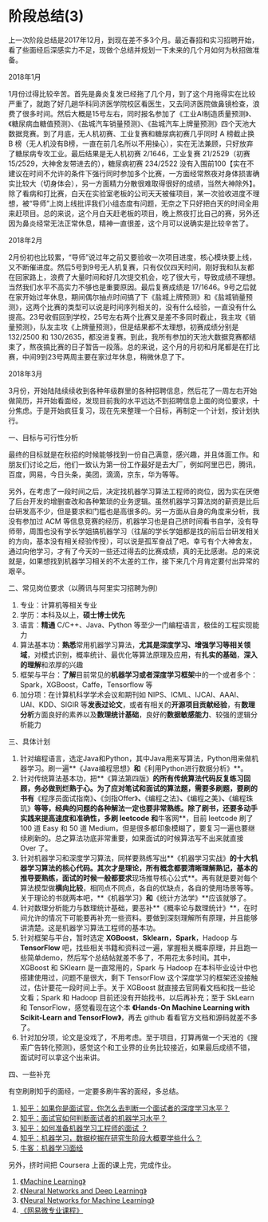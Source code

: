 # 阶段总结(3)


上一次阶段总结是2017年12月，到现在差不多3个月。最近春招和实习招聘开始，看了些面经后深感实力不足，现做个总结并规划一下未来的几个月如何为秋招做准备。

2018年1月

1月份过得比较辛苦。首先是鼻炎复发已经拖了几个月，到了这个月拖得实在比较严重了，就跑了好几趟华科同济医学院校区看医生，又去同济医院做鼻镜检查，浪费了很多时间。然后大概是15号左右，同时报名参加了《工业AI制造质量预测》、《糖尿病血糖值预测》、《盐城汽车销量预测》、《盐城汽车上牌量预测》四个天池大数据竞赛。到了月底，无人机初赛、工业复赛和糖尿病初赛几乎同时 A 榜截止换 B 榜（无人机没有B榜，一直在前几名所以不用操心），实在无法兼顾，只好放弃了糖尿病专攻工业。最后结果是无人机初赛 2/1646，工业复赛 21/2529（初赛 15/2529，大神舍友带进去的），糖尿病初赛 234/2522 没有入围前100【实在不建议在时间不允许的条件下强行同时参加多个比赛，一方面经常熬夜对身体损害确实比较大（切身体会），另一方面精力分散很难取得很好的成绩，当然大神除外】。除了看病和打比赛，白天在实验室老板的公司天天被催项目，某一次验收进度不理想，被“导师”上岗上线批评我们小组态度有问题，无奈之下只好把白天的时间全用来赶项目。总的来说，这个月白天赶老板的项目，晚上熬夜打比自己的赛，另外还因为鼻炎经常无法正常休息，精神一直很差，这个月可以说确实是比较辛苦了。

2018年2月

2月份初也比较累，“导师”说过年之前又要验收一次项目进度，核心模块要上线，又不断催进度。然后5号到9号无人机复赛，只有仅仅四天时间，刚好我和队友都在回家路上，浪费了大量时间和好几次提交机会，吃了很大亏，导致成绩不理想。当然我们水平不高实力不够也是重要原因。最后复赛成绩是 17/1646。9号之后就在家开始过年休息，期间偶尔抽点时间搞了下《盐城上牌预测》和《盐城销量预测》，这两个比赛的类型可以说是时间序列相关的，没有什么经验，一直没有什么提高。23号收假回到学校，25号左右两个比赛又是差不多同时截止，我主攻《销量预测》，队友主攻《上牌量预测》，但是结果都不太理想，初赛成绩分别是 132/2500 和 130/2635，都没进复赛。到此，我所有参加的天池大数据竞赛都结束了，熬夜搞比赛的日子暂告一段落。总的来说，这个月的月初和月尾都是在打比赛，中间9到23号两周主要在家过年休息，稍微休息了下。

2018年3月

3月份，开始陆陆续续收到各种年级群里的各种招聘信息，然后花了一周左右开始做简历，并开始看面经，发现目前我的水平远达不到招聘信息上面的岗位要求，十分焦虑。于是开始疯狂复习，现在先来整理一个目标，再制定一个计划，按计划执行。

一、目标与可行性分析

最终的目标就是在秋招的时候能够找到一份自己满意，感兴趣，并且体面工作。和朋友们讨论之后，他们一致认为第一份工作最好是去大厂，例如阿里巴巴，腾讯，百度，网易，今日头条，美团，滴滴，京东，华为等等。

另外，在考虑了一段时间之后，决定找机器学习算法工程师的岗位，因为实在厌倦了后台开发的增删查改和各种繁琐的业务逻辑。虽然机器学习算法岗的薪资是比后台研发高不少，但是要求和门槛也是高很多的。另一方面从自身的角度来分析，我没有参加过 ACM 等信息竞赛的经历，机器学习也是自己挤时间看书自学，没有导师带，周围也没有学长学姐搞机器学习（往届的学长学姐都是找的前后台研发相关的方向，基本没有相关经验传授），可以说是孤军奋战了吧。幸亏有个大神舍友，通过向他学习，才有了今天的一些还过得去的比赛成绩，真的无比感谢。总的来说就是，如果想找到机器学习相关的不太差的工作，接下来几个月肯定要付出异常的艰辛。

二、常见岗位要求（以腾讯与阿里实习招聘为例）

 1. 专业：计算机等相关专业
 2. 学历：本科及以上，**硕士博士优先**
 3. 语言：**精通** C/C++、Java、Python 等至少一门编程语言，极佳的工程实现能力
 4. 算法基本功：**熟悉**常用机器学习算法，**尤其是深度学习、增强学习等相关领域**，对模式识别，概率统计、最优化等算法原理及应用，有**扎实的基础**，**深入的理解**和浓厚的兴趣
 5. 框架与平台：**了解**目前常见的**机器学习或者深度学习框架**中的一个或者多个：Spark，XGBoost，Caffe，Tensorflow 等
 6. 加分项：在计算机科学学术会议和期刊如 NIPS、ICML、IJCAI、AAAI、UAI、KDD、SIGIR 等**发表过论文**，或者有相关的**开源项目贡献经验**，有**数理分析**方面良好的素养以及**数理统计基础**，良好的**数据敏感能力**、较强的逻辑分析能力

三、具体计划

 1. 针对编程语言，选定Java和Python，其中Java用来写算法，Python用来做机器学习。刷一遍**《Java编程思想》**和**《利用Python进行数据分析》**。
 2. 针对传统算法基本功，把**《算法第四版》**的所有传统算法代码反复练习回顾，务必做到烂熟于心。为了应对笔试和面试的算法题，需要多刷题，要刷的书有**《程序员面试指南》**、**《剑指Offer》**、**《编程之法》**、**《编程之美》**、**《编程珠玑》**等等，经典的问题的各种解法一定也要非常熟练。除了刷书，还要多动手实践来提高速度和准确性，多刷 **leetcode** 和**牛客网**，目前 leetcode 刷了 100 道 Easy 和 50 道 Medium，但是很多都印象模糊了，要复习一遍也要继续刷新的。总之算法功底非常重要，如果面试的时候算法写不出来就直接 Over 了。
 3. 针对机器学习和深度学习算法，同样要熟练写出**《机器学习实战》**的十大机器学习算法的核心代码。其次才是理论，所有概念都要清晰理解熟记，基本的推导要熟练，面试的时候一般都要求**现场推导核心公式**。再有就是要对每个算法模型做**横向比较**，相同点不同点，各自的优缺点，各自的使用场景等等。关于理论的书就两本吧，**《机器学习》**和**《统计方法学》**应该就够了。
 4. 针对数理分析能力与数理统计基础，要恶补**《概率论与数理统计》**，在时间允许的情况下可能要再补充一些资料。要做到深刻理解所有原理，并且能够讲清楚。这是机器学习算法工程师的基本功。
 5. 针对框架与平台，暂时选定 **XGBoost**，**Sklearn**，**Spark**，Hadoop 与 **TensorFlow** 吧，找些相关书籍和资料过一遍，掌握相关概率原理，并且跑一些简单demo，然后写个总结帖就差不多了，不用花太多时间。其中，XGBoost 和 SKlearn 是一直常用的，Spark 与 Hadoop 在本科毕业设计中也搭建使用过，问题不是很大，剩下 TensorFlow 这个深度学习的框架还没接触过，估计要花一段时间上手。关于 XGBoost 就直接去官网看文档和找一些论文看；Spark 和 Hadoop 目前还没有开始找书，以后再补充；至于 SkLearn 和 TensorFlow，感觉看现在这个本 **《Hands-On Machine Learning with Scikit-Learn and TensorFlow》**，再去 github 看看官方文档和源码就差不多了。
 6. 针对加分项，论文是没戏了，不用考虑。至于项目，打算再做一个天池的《搜索广告转化预测》，感觉这个和工业界的业务比较接近，如果最后成绩不错，面试时可以拿这个出来讲。

四、一些补充

有空刷刷知乎的面经，一定要多刷牛客的面经，多总结。

 1. [知乎：如果你是面试官，你怎么去判断一个面试者的深度学习水平？][1]
 2. [知乎：面试官如何判断面试者的机器学习水平？][2]
 3. [知乎：如何准备机器学习工程师的面试 ？][3]
 4. [知乎：机器学习，数据挖掘在研究生阶段大概要学些什么？][4]
 5. [牛客：机器学习面经][5]

另外，挤时间把 Coursera 上面的课上完，完成作业。

 1. [《Machine Learning》][6]
 2. [《Neural Networks and Deep Learning》][7]
 3. [《Neural Networks for Machine Learning》][8]
 4. [《网易微专业课程》][9]

 


[1]: https://www.zhihu.com/question/41233373
[2]: https://www.zhihu.com/question/62482926
[3]: https://www.zhihu.com/question/23259302
[4]: https://www.zhihu.com/question/21714701
[5]: https://www.nowcoder.com/discuss
[6]: https://www.coursera.org/learn/machine-learning
[7]: https://www.coursera.org/learn/neural-networks-deep-learning
[8]: https://www.coursera.org/learn/neural-networks
[9]: http://mooc.study.163.com/smartSpec/detail/1001319001.htm

